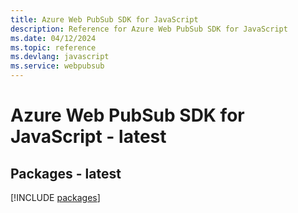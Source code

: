 ```yaml
---
title: Azure Web PubSub SDK for JavaScript
description: Reference for Azure Web PubSub SDK for JavaScript
ms.date: 04/12/2024
ms.topic: reference
ms.devlang: javascript
ms.service: webpubsub
---
```

# Azure Web PubSub SDK for JavaScript - latest
## Packages - latest
[!INCLUDE [packages](web-pubsub-index.md)]